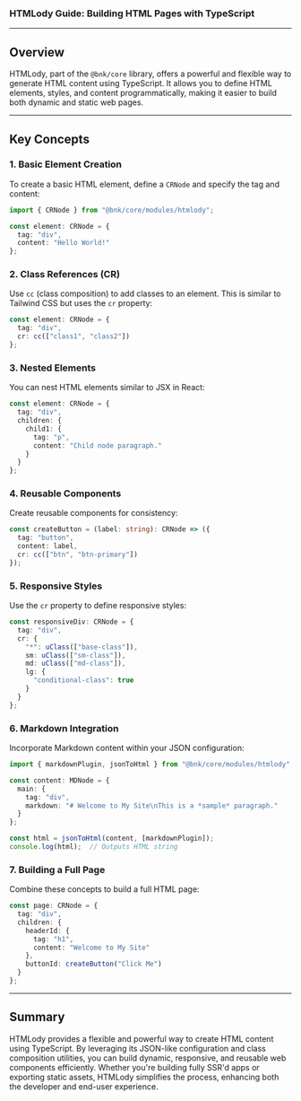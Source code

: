 ### HTMLody Guide: Building HTML Pages with TypeScript

---

## Overview

HTMLody, part of the `@bnk/core` library, offers a powerful and flexible way to generate HTML content using TypeScript. It allows you to define HTML elements, styles, and content programmatically, making it easier to build both dynamic and static web pages.

---

## Key Concepts

### 1. Basic Element Creation

To create a basic HTML element, define a `CRNode` and specify the tag and content:

```typescript
import { CRNode } from "@bnk/core/modules/htmlody";

const element: CRNode = {
  tag: "div",
  content: "Hello World!"
};
```

### 2. Class References (CR)

Use `cc` (class composition) to add classes to an element. This is similar to Tailwind CSS but uses the `cr` property:

```typescript
const element: CRNode = {
  tag: "div",
  cr: cc(["class1", "class2"])
};
```

### 3. Nested Elements

You can nest HTML elements similar to JSX in React:

```typescript
const element: CRNode = {
  tag: "div",
  children: {
    child1: {
      tag: "p",
      content: "Child node paragraph."
    }
  }
};
```

### 4. Reusable Components

Create reusable components for consistency:

```typescript
const createButton = (label: string): CRNode => ({
  tag: "button",
  content: label,
  cr: cc(["btn", "btn-primary"])
});
```

### 5. Responsive Styles

Use the `cr` property to define responsive styles:

```typescript
const responsiveDiv: CRNode = {
  tag: "div",
  cr: {
    "*": uClass(["base-class"]),
    sm: uClass(["sm-class"]),
    md: uClass(["md-class"]),
    lg: {
      "conditional-class": true
    }
  }
};
```

### 6. Markdown Integration

Incorporate Markdown content within your JSON configuration:

```typescript
import { markdownPlugin, jsonToHtml } from "@bnk/core/modules/htmlody";

const content: MDNode = {
  main: {
    tag: "div",
    markdown: "# Welcome to My Site\nThis is a *sample* paragraph."
  }
};

const html = jsonToHtml(content, [markdownPlugin]);
console.log(html);  // Outputs HTML string
```

### 7. Building a Full Page

Combine these concepts to build a full HTML page:

```typescript
const page: CRNode = {
  tag: "div",
  children: {
    headerId: {
      tag: "h1",
      content: "Welcome to My Site"
    },
    buttonId: createButton("Click Me")
  }
};
```

---

## Summary

HTMLody provides a flexible and powerful way to create HTML content using TypeScript. By leveraging its JSON-like configuration and class composition utilities, you can build dynamic, responsive, and reusable web components efficiently. Whether you're building fully SSR'd apps or exporting static assets, HTMLody simplifies the process, enhancing both the developer and end-user experience.